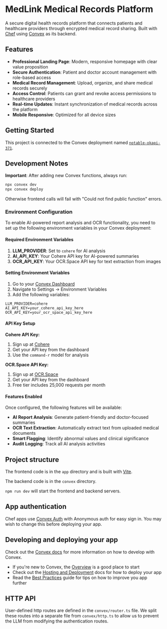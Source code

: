 # MedLink Medical Records Platform
  
A secure digital health records platform that connects patients and healthcare providers through encrypted medical record sharing. Built with [Chef](https://chef.convex.dev) using [Convex](https://convex.dev) as its backend.

## Features

- **Professional Landing Page**: Modern, responsive homepage with clear value proposition
- **Secure Authentication**: Patient and doctor account management with role-based access
- **Medical Record Management**: Upload, organize, and share medical records securely
- **Access Control**: Patients can grant and revoke access permissions to healthcare providers
- **Real-time Updates**: Instant synchronization of medical records across the platform
- **Mobile Responsive**: Optimized for all device sizes

## Getting Started

This project is connected to the Convex deployment named [`notable-okapi-371`](https://dashboard.convex.dev/d/notable-okapi-371).

## Development Notes

**Important**: After adding new Convex functions, always run:
```bash
npx convex dev
npx convex deploy
```
Otherwise frontend calls will fail with "Could not find public function" errors.

### Environment Configuration

To enable AI-powered report analysis and OCR functionality, you need to set up the following environment variables in your Convex deployment:

#### Required Environment Variables

1. **LLM_PROVIDER**: Set to `cohere` for AI analysis
2. **AI_API_KEY**: Your Cohere API key for AI-powered summaries
3. **OCR_API_KEY**: Your OCR.Space API key for text extraction from images

#### Setting Environment Variables

1. Go to your [Convex Dashboard](https://dashboard.convex.dev/d/notable-okapi-371)
2. Navigate to Settings → Environment Variables
3. Add the following variables:

```
LLM_PROVIDER=cohere
AI_API_KEY=your_cohere_api_key_here
OCR_API_KEY=your_ocr_space_api_key_here
```

#### API Key Setup

**Cohere API Key:**
1. Sign up at [Cohere](https://cohere.ai/)
2. Get your API key from the dashboard
3. Use the `command-r` model for analysis

**OCR.Space API Key:**
1. Sign up at [OCR.Space](https://ocr.space/)
2. Get your API key from the dashboard
3. Free tier includes 25,000 requests per month

#### Features Enabled

Once configured, the following features will be available:

- **AI Report Analysis**: Generate patient-friendly and doctor-focused summaries
- **OCR Text Extraction**: Automatically extract text from uploaded medical documents
- **Smart Flagging**: Identify abnormal values and clinical significance
- **Audit Logging**: Track all AI analysis activities
  
## Project structure
  
The frontend code is in the `app` directory and is built with [Vite](https://vitejs.dev/).
  
The backend code is in the `convex` directory.
  
`npm run dev` will start the frontend and backend servers.

## App authentication

Chef apps use [Convex Auth](https://auth.convex.dev/) with Anonymous auth for easy sign in. You may wish to change this before deploying your app.

## Developing and deploying your app

Check out the [Convex docs](https://docs.convex.dev/) for more information on how to develop with Convex.
* If you're new to Convex, the [Overview](https://docs.convex.dev/understanding/) is a good place to start
* Check out the [Hosting and Deployment](https://docs.convex.dev/production/) docs for how to deploy your app
* Read the [Best Practices](https://docs.convex.dev/understanding/best-practices/) guide for tips on how to improve you app further

## HTTP API

User-defined http routes are defined in the `convex/router.ts` file. We split these routes into a separate file from `convex/http.ts` to allow us to prevent the LLM from modifying the authentication routes.
